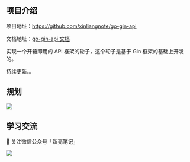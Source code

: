 ## 项目介绍

项目地址：https://github.com/xinliangnote/go-gin-api

文档地址：[go-gin-api 文档](https://github.com/xinliangnote/Go/blob/master/03-go-gin-api%20%5B文档%5B/)

实现一个开箱即用的 API 框架的轮子，这个轮子是基于 Gin 框架的基础上开发的。

持续更新... 

## 规划

![](https://github.com/xinliangnote/Go/blob/master/01-Gin框架/images/1_api_1.png)

## 学习交流

:star2: 关注微信公众号「新亮笔记」

![](https://github.com/xinliangnote/Go/blob/master/00-基础语法/images/qr.jpg)

